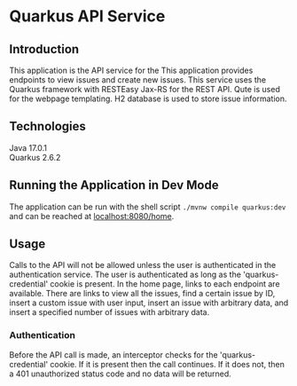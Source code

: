 # Quarkus API Service

## Introduction

This application is the API service for the 
This application provides endpoints to view issues and create new issues. This service uses the Quarkus framework with RESTEasy Jax-RS 
for the REST API. Qute is used for the webpage templating. H2 database is used to store issue information.

## Technologies

Java 17.0.1\
Quarkus 2.6.2

## Running the Application in Dev Mode

The application can be run with the shell script `````./mvnw compile quarkus:dev````` and can be reached at
[localhost:8080/home](localhost:8080/home).

## Usage

Calls to the API will not be allowed unless the user is authenticated in the authentication service.
The user is authenticated as long as the 'quarkus-credential' cookie is present.
In the home page, links to each endpoint are available. There are links to view all the issues,
find a certain issue by ID, insert a custom issue with user input, insert an issue with arbitrary data,
and insert a specified number of issues with arbitrary data.

### Authentication

Before the API call is made, an interceptor checks for the 'quarkus-credential' cookie. If it is present then the call continues.
If it does not, then a 401 unauthorized status code and no data will be returned.
